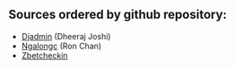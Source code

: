 ## Sources ordered by github repository:

* [Djadmin](https://github.com/djadmin) (Dheeraj Joshi)
* [Ngalongc](https://github.com/ngalongc) (Ron Chan)
* [Zbetcheckin](https://github.com/zbetcheckin) 
